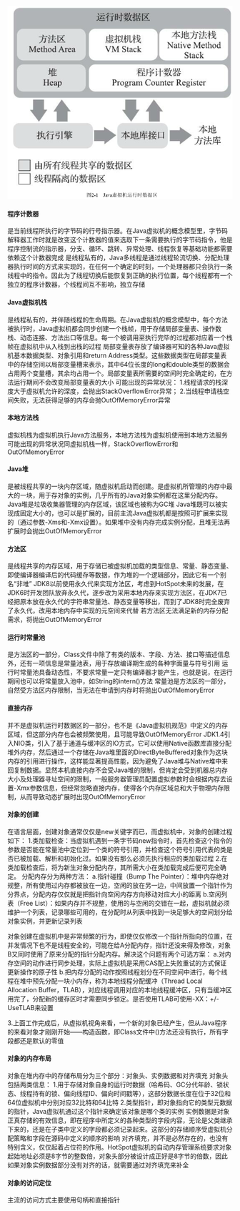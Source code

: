 ![image-20201103151137263](image-20201103151137263.png)

#### 程序计数器

是当前线程所执行的字节码的行号指示器。在Java虚拟机的概念模型里，字节码解释器工作时就是改变这个计数器的值来选取下一条需要执行的字节码指令，他是程序控制流的指示器，分支、循环、跳转、异常处理、线程恢复等基础功能都需要依赖这个计数器完成
是线程私有的，Java多线程是通过线程轮流切换、分配处理器执行时间的方式来实现的，在任何一个确定的时刻，一个处理器都只会执行一条线程中的指令。因此为了线程切换后能恢复到正确的执行位置，每个线程都有一个独立的程序计数器，个线程间互不影响，独立存储

#### Java虚拟机栈

是线程私有的，并伴随线程的生命周期。在Java虚拟机的概念模型中，每个方法被执行时，Java虚拟机都会同步创建一个栈帧，用于存储局部变量表、操作数栈、动态连接、方法出口等信息。每一个被调用至执行完毕的过程都对应着一个栈帧在虚拟机中从入栈到出栈的过程
局部变量表存放了编译器可知的各种Java虚拟机基本数据类型、对象引用和return Address类型。这些数据类型在局部变量表中的存储空间以局部变量槽来表示，其中64位长度的long和double类型的数据会占用两个变量槽，其余均占用一个。局部变量表所需要的空间时完全确定的，在方法运行期间不会改变局部变量表的大小
可能出现的异常状况：
1.线程请求的栈深度大于虚拟机允许的深度，会抛出StackOverflowError异常；
2.当线程申请栈空间失败，无法获得足够的内存会抛OutOfMemoryError异常

#### 本地方法栈

虚拟机栈为虚拟机执行Java方法服务，本地方法栈为虚拟机使用到本地方法服务
可能出现的异常状况同虚拟机栈一样，StackOverflowError和OutOfMemoryError

#### Java堆

是被线程共享的一块内存区域，随虚拟机启动而创建。是虚拟机所管理的内存中最大的一块，用于存对象的实例，几乎所有的Java对象实例都在这里分配内存。
Java堆是垃圾收集器管理的内存区域，该区域也被称为GC堆
Java堆既可以被实现成固定大小的，也可以是扩展的，目前主流Java虚拟机都是按照可扩展来实现的（通过参数-Xms和-Xmx设置）。如果堆中没有内存完成实例分配，且堆无法再扩展时会抛出OutOfMemoryError

#### 方法区

是线程共享的内存区域，用于存储已被虚拟机加载的类型信息、常量、静态变量、即使编译器编译后的代码缓存等数据，作为堆的一个逻辑部分，因此它有一个别名“非堆”
JDK8以前使用永久代来实现方法区，考虑到HotSpot未来的发展，在JDK6时开发团队放弃永久代，逐步改为采用本地内存来实现方法区，在JDK7已经把原本放在永久代的字符串常量池、静态变量等移出，而到了JDK8时完全废弃了永久代，改用本地内存中实现的元空间来代替
若方法区无法满足新的内存分配需求，将抛出OutOfMemoryError

#### 运行时常量池

是方法区的一部分，Class文件中除了有类的版本、字段、方法、接口等描述信息外，还有一项信息是常量池表，用于存放编译期生成的各种字面量与符号引用
运行时常量池具备动态性，不要求常量一定只有编译器才能产生，也就是说，在运行期间也可以将常量放入池中，如String的intern()方法
常量池是方法区的一部分，自然受方法区内存限制，当无法在申请到内存时将抛出OutOfMemoryError

#### 直接内存

并不是虚拟机运行时数据区的一部分，也不是《Java虚拟机规范》中定义的内存区域，但这部分内存也会被频繁使用，且可能导致OutOfMemoryError
JDK1.4引入NIO类，引入了基于通道与缓冲区的IO方式，它可以使用Native函数库直接分配堆外内存，然后通过一个存储在Java堆里面的DirectByteBuffered对象作为这块内存的引用进行操作，这样能显著提高性能，因为避免了Java堆与Native堆中来回复制数据。显然本机直接内存不会受Java堆的限制，但肯定会受到机器总内存大小及处理器寻址空间的限制，一般服务器管理员配置虚拟参数时会根据内存去设置-Xmx参数信息，但经常忽略直接内存，使得各个内存区域总和大于物理内存限制，从而导致动态扩展时出现OutOfMemoryError



#### 对象的创建

在语言层面，创建对象通常仅仅是new关键字而已，而虚拟机中，对象的创建过程如下：
1.类加载检查：当虚拟机遇到一条字节码new指令时，首先检查这个指令的参数是否能在常量池中定位到一个类的符号引用，并检查这个符号引用代表的类是否已被加载、解析和初始化过。如果没有那么必须先执行相应的类加载过程
2.在类加载检查后，将为新生对象分配内存，其所需大小在类加载完成后便可完全确定。
分配内存分为两种方法：
a.指针碰撞（Bump The Pointer）：堆中内存绝对规整，所有使用过内存都被放在一边，空闲的放在另一边，中间放置一个指针作为分界点，分配内存仅仅就是把指针向空闲内存方向移动对应大小的距离
b.空闲列表（Free List）：如果内存并不规整，使用的与空闲的交错在一起，虚拟机就必须维护一个列表，记录哪些可用的，在分配时从列表中找到一块足够大的空间划分给对象实例，并更新记录列表

对象创建在虚拟机中是非常频繁的行为，即使仅仅修改一个指针所指向的位置，在并发情况下也不是线程安全的，可能在给A分配内存，指针还没来得及修改，对象B又同时使用了原来分配的指针分配内存。解决这个问题有两个可选方案：
a.对内存空间的动作进行同步处理，实际上虚拟机是采用CAS配上失败重试的方式保证更新操作的原子性
b.把内存分配的动作按照线程划分在不同空间中进行，每个线程在堆中预先分配一块小内存，称为本地线程分配缓冲（Thread Local Allocation Buffer，TLAB），对应线程调用对应的本地线程缓冲区，只有当缓冲区用完了，分配新的缓存区时才需要同步锁定。是否使用TLAB可使用-XX：+/-UseTLAB来设置

3.上面工作完成后，从虚拟机视角来看，一个新的对象已经产生，但从Java程序的来看对象才刚刚开始——构造函数，即Class文件中<init>()方法还没有执行，所有字段都还是默认的零值

#### 对象的内存布局

对象在堆内存中的存储布局分为三个部分：对象头、实例数据和对齐填充
对象头包括两类信息：
1.用于存储对象自身的运行时数据（哈希码、GC分代年龄、锁状态、线程持有的锁、偏向线程ID、偏向时间戳等），这部分数据长度在位于32位和64位虚拟机中分别对应32比特和64比特
2.类型指针，即对象指向它的类型元数据的指针，Java虚拟机通过这个指针来确定该对象是哪个类的实例
实例数据是对象正真存储的有效信息，即在程序中所定义的各种类型的字段内容，无论是父类继承下来的，还是在子类中定义的字段都必须记录起来。这部分的存储顺序受虚拟机分配策略和字段在源码中定义的顺序的影响
对齐填充，并不是必然存在的，也没有特别含义，仅仅起着占位符的作用。HotSpot虚拟机的自动内存管理系统要求对象起始地址必须是8字节的整数倍，对象头部分被设计成正好是8字节的倍数，因此如果对象实例数据部分没有对齐的话，就需要通过对齐填充来补全

#### 对象的访问定位

主流的访问方式主要使用句柄和直接指针


